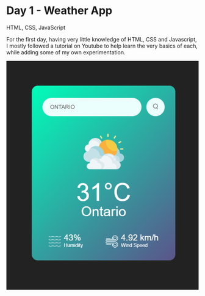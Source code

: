 # Day 1 - Weather App

HTML, CSS, JavaScript

For the first day, having very little knowledge of HTML, CSS and Javascript, I mostly followed a tutorial on Youtube to help learn the very basics of each, while adding some of my own experimentation.

![](readme_preview.png)

